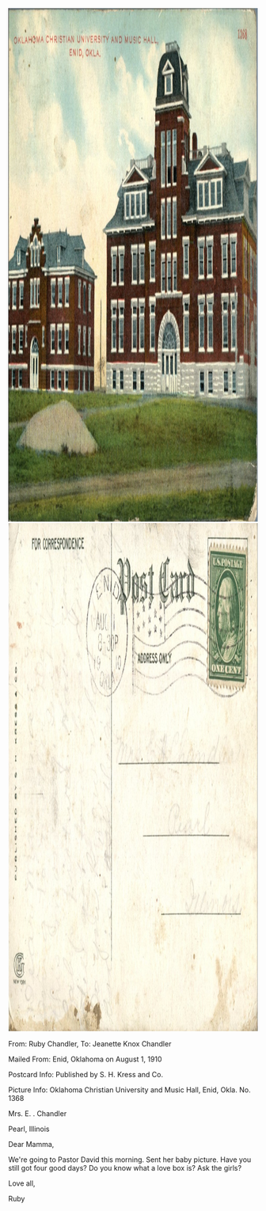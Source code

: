 <html><body><a href="/wp-content/uploads/2014/06/postcard-2014-20140602_15024637_0414.jpg"><img class="alignnone size-full wp-image-922" src="/wp-content/uploads/2014/06/postcard-2014-20140602_15024637_0414.jpg" alt="postcard-2014-20140602_15024637_0414" width="1493" height="1038"></a><a href="/wp-content/uploads/2014/06/postcard-2014-20140602_15010329_0413.jpg"><img class="alignnone size-full wp-image-923" src="/wp-content/uploads/2014/06/postcard-2014-20140602_15010329_0413.jpg" alt="postcard-2014-20140602_15010329_0413" width="1520" height="1027"></a>



From: Ruby Chandler, To: Jeanette Knox Chandler

Mailed From: Enid, Oklahoma on August 1, 1910

Postcard Info: Published by S. H. Kress and Co.

Picture Info: Oklahoma Christian University and Music Hall, Enid, Okla. No. 1368



Mrs. E. . Chandler

Pearl, Illinois



Dear Mamma,

We're going to Pastor David this morning. Sent her baby picture. Have you still got four good days? Do you know what a love box is? Ask the girls?

Love all,

Ruby</body></html>